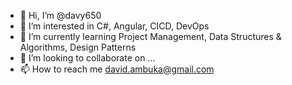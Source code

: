 - 👋 Hi, I’m @davy650
- 👀 I’m interested in C#, Angular, CICD, DevOps
- 🌱 I’m currently learning Project Management, Data Structures & Algorithms, Design Patterns
- 💞️ I’m looking to collaborate on ...
- 📫 How to reach me david.ambuka@gmail.com

<!---
davy650/davy650 is a ✨ special ✨ repository because its `README.md` (this file) appears on your GitHub profile.
You can click the Preview link to take a look at your changes.
--->
